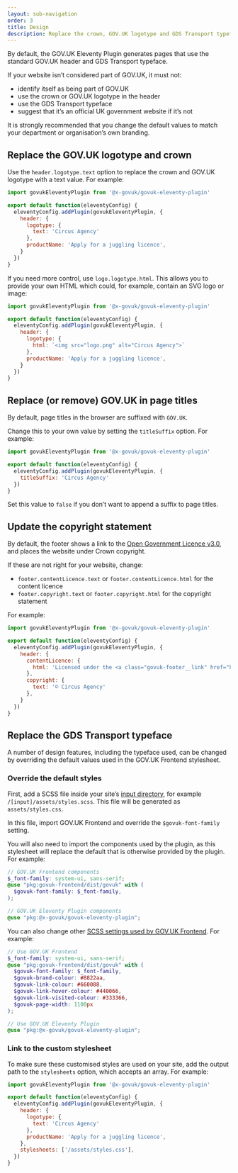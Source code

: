 ```yaml
---
layout: sub-navigation
order: 3
title: Design
description: Replace the crown, GOV.UK logotype and GDS Transport typeface.
---
```


By default, the GOV.UK Eleventy Plugin generates pages that use the standard GOV.UK header and GDS Transport typeface.

If your website isn’t considered part of GOV.UK, it must not:

- identify itself as being part of GOV.UK
- use the crown or GOV.UK logotype in the header
- use the GDS Transport typeface
- suggest that it’s an official UK government website if it’s not

It is strongly recommended that you change the default values to match your department or organisation’s own branding.

## Replace the GOV.UK logotype and crown

Use the `header.logotype.text` option to replace the crown and GOV.UK logotype with a text value. For example:

```js
import govukEleventyPlugin from '@x-govuk/govuk-eleventy-plugin'

export default function(eleventyConfig) {
  eleventyConfig.addPlugin(govukEleventyPlugin, {
    header: {
      logotype: {
        text: 'Circus Agency'
      },
      productName: 'Apply for a juggling licence',
    }
  })
}
```

If you need more control, use `logo.logotype.html`. This allows you to provide your own HTML which could, for example, contain an SVG logo or image:

```js
import govukEleventyPlugin from '@x-govuk/govuk-eleventy-plugin'

export default function(eleventyConfig) {
  eleventyConfig.addPlugin(govukEleventyPlugin, {
    header: {
      logotype: {
        html: `<img src="logo.png" alt="Circus Agency">`
      },
      productName: 'Apply for a juggling licence',
    }
  })
}
```

## Replace (or remove) GOV.UK in page titles

By default, page titles in the browser are suffixed with `GOV.UK`.

Change this to your own value by setting the `titleSuffix` option. For example:

```js
import govukEleventyPlugin from '@x-govuk/govuk-eleventy-plugin'

export default function(eleventyConfig) {
  eleventyConfig.addPlugin(govukEleventyPlugin, {
    titleSuffix: 'Circus Agency'
  })
}
```

Set this value to `false` if you don’t want to append a suffix to page titles.

## Update the copyright statement

By default, the footer shows a link to the [Open Government Licence v3.0](https://www.nationalarchives.gov.uk/doc/open-government-licence/version/3/), and places the website under Crown copyright.

If these are not right for your website, change:

- `footer.contentLicence.text` or `footer.contentLicence.html` for the content licence
- `footer.copyright.text` or `footer.copyright.html` for the copyright statement

For example:

```js
import govukEleventyPlugin from '@x-govuk/govuk-eleventy-plugin'

export default function(eleventyConfig) {
  eleventyConfig.addPlugin(govukEleventyPlugin, {
    header: {
      contentLicence: {
        html: 'Licensed under the <a class="govuk-footer__link" href="https://licence.example">Example Licence</a>, except where otherwise stated'
      },
      copyright: {
        text: '© Circus Agency'
      },
    }
  })
}
```

## Replace the GDS Transport typeface

A number of design features, including the typeface used, can be changed by overriding the default values used in the GOV.UK Frontend stylesheet.

### Override the default styles

First, add a SCSS file inside your site’s [input directory](https://www.11ty.dev/docs/config/#input-directory), for example `/[input]/assets/styles.scss`. This file will be generated as `assets/styles.css`.

In this file, import GOV.UK Frontend and override the `$govuk-font-family` setting.

You will also need to import the components used by the plugin, as this stylesheet will replace the default that is otherwise provided by the plugin. For example:

```scss
// GOV.UK Frontend components
$_font-family: system-ui, sans-serif;
@use "pkg:govuk-frontend/dist/govuk" with (
  $govuk-font-family: $_font-family,
);

// GOV.UK Eleventy Plugin components
@use "pkg:@x-govuk/govuk-eleventy-plugin";
```

You can also change other [SCSS settings used by GOV.UK Frontend](https://frontend.design-system.service.gov.uk/sass-api-reference/#settings). For example:

```scss
// Use GOV.UK Frontend
$_font-family: system-ui, sans-serif;
@use "pkg:govuk-frontend/dist/govuk" with (
  $govuk-font-family: $_font-family,
  $govuk-brand-colour: #8822aa,
  $govuk-link-colour: #660088,
  $govuk-link-hover-colour: #440066,
  $govuk-link-visited-colour: #333366,
  $govuk-page-width: 1100px
);

// Use GOV.UK Eleventy Plugin
@use "pkg:@x-govuk/govuk-eleventy-plugin";
```

### Link to the custom stylesheet

To make sure these customised styles are used on your site, add the output path to the `stylesheets` option, which accepts an array. For example:

```js
import govukEleventyPlugin from '@x-govuk/govuk-eleventy-plugin'

export default function(eleventyConfig) {
  eleventyConfig.addPlugin(govukEleventyPlugin, {
    header: {
      logotype: {
        text: 'Circus Agency'
      },
      productName: 'Apply for a juggling licence',
    },
    stylesheets: ['/assets/styles.css'],
  })
}
```

